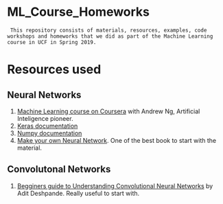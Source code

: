 # ML_Course_Homeworks 

``` This repository consists of materials, resources, examples, code workshops and homeworks that we did as part of the Machine Learning course in UCF in Spring 2019.```

# Resources used

## Neural Networks 

1. [Machine Learning course on Coursera](https://www.coursera.org/learn/machine-learning/lecture/RKFpn/welcome) with Andrew Ng, Artificial Inteligence pioneer.
2. [Keras documentation](https://keras.io/)
3. [Numpy documentation](http://www.numpy.org/)
4. [Make your own Neural Network](https://www.amazon.com/Make-Your-Own-Neural-Network-ebook/dp/B01EER4Z4G). One of the best book to start with the material.


## Convolutonal Networks

1. [Begginers guide to Understanding Convolutional Neural Networks](https://adeshpande3.github.io/adeshpande3.github.io/A-Beginner's-Guide-To-Understanding-Convolutional-Neural-Networks/) by Adit Deshpande. Really useful to start with.

